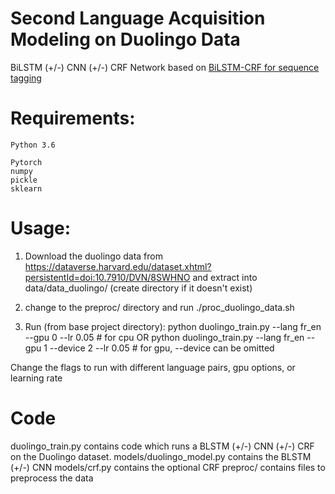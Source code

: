 Second Language Acquisition Modeling on Duolingo Data
======
BiLSTM (+/-) CNN (+/-) CRF
Network based on [BiLSTM-CRF for sequence tagging](https://arxiv.org/pdf/1508.01991.pdf)


Requirements:
======
    Python 3.6

    Pytorch
    numpy
    pickle
    sklearn

Usage:
======
1. Download the duolingo data from https://dataverse.harvard.edu/dataset.xhtml?persistentId=doi:10.7910/DVN/8SWHNO and extract into data/data_duolingo/ (create directory if it doesn't exist)

2. change to the preproc/ directory and run ./proc_duolingo_data.sh

3. Run (from base project directory):
python duolingo_train.py --lang fr_en --gpu 0 --lr 0.05            # for cpu
OR
python duolingo_train.py --lang fr_en --gpu 1 --device 2 --lr 0.05 # for gpu, --device can be omitted

Change the flags to run with different language pairs, gpu options, or learning rate

Code
======
duolingo_train.py contains code which runs a BLSTM (+/-) CNN (+/-) CRF on the Duolingo dataset.
models/duolingo_model.py contains the BLSTM (+/-) CNN
models/crf.py contains the optional CRF
preproc/ contains files to preprocess the data
